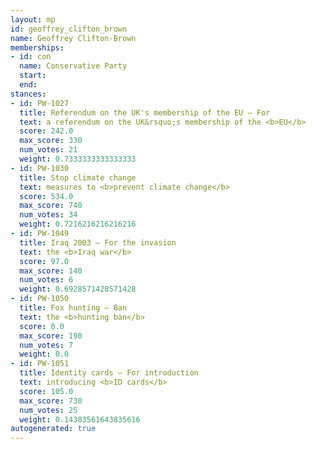 ```yaml
---
layout: mp
id: geoffrey_clifton_brown
name: Geoffrey Clifton-Brown
memberships:
- id: con
  name: Conservative Party
  start: 
  end: 
stances:
- id: PW-1027
  title: Referendum on the UK's membership of the EU — For
  text: a referendum on the UK&rsquo;s membership of the <b>EU</b>
  score: 242.0
  max_score: 330
  num_votes: 21
  weight: 0.7333333333333333
- id: PW-1030
  title: Stop climate change
  text: measures to <b>prevent climate change</b>
  score: 534.0
  max_score: 740
  num_votes: 34
  weight: 0.7216216216216216
- id: PW-1049
  title: Iraq 2003 — For the invasion
  text: the <b>Iraq war</b>
  score: 97.0
  max_score: 140
  num_votes: 6
  weight: 0.6928571428571428
- id: PW-1050
  title: Fox hunting — Ban
  text: the <b>hunting ban</b>
  score: 0.0
  max_score: 190
  num_votes: 7
  weight: 0.0
- id: PW-1051
  title: Identity cards — For introduction
  text: introducing <b>ID cards</b>
  score: 105.0
  max_score: 730
  num_votes: 25
  weight: 0.14383561643835616
autogenerated: true
---
```

